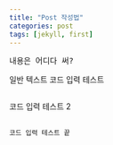 ```yaml
---
title: "Post 작성법"
categories: post
tags: [jekyll, first]
---
```


<pre>내용은 어디다 써?</pre>
일반 텍스트
	코드 입력 테스트

>```
코드 입력 테스트 2
```

코드 입력 테스트 끝
